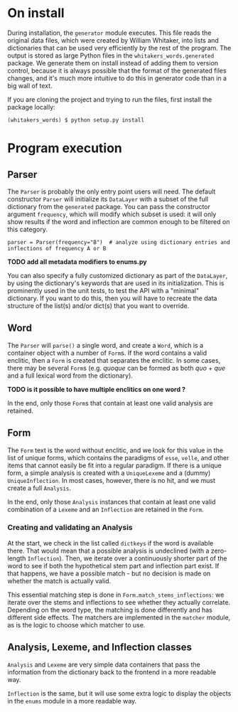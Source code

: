 # On install

During installation, the `generator` module executes.
This file reads the original data files, which were created by William Whitaker,
into lists and dictionaries that can be used very efficiently by the rest of the program.
The output is stored as large Python files in the `whitakers_words.generated` package.
We generate them on install instead of adding them to version control,
because it is always possible that the format of the generated files changes,
and it's much more intuitive to do this in generator code than in a big wall of text.

If you are cloning the project and trying to run the files, first install the package locally:

    (whitakers_words) $ python setup.py install

# Program execution

## Parser

The `Parser` is probably the only entry point users will need.
The default constructor `Parser` will initialize its `DataLayer` with a subset of the full dictionary from the `generated` package.
You can pass the constructor argument `frequency`, which will modify which subset is used:
it will only show results if the word and inflection are common enough to be filtered on this category.

```
parser = Parser(frequency="B")  # analyze using dictionary entries and inflections of frequency A or B
```
**TODO add all metadata modifiers to enums.py**

You can also specify a fully customized dictionary as part of the `DataLayer`,
by using the dictionary's keywords that are used in its initialization.
This is prominently used in the unit tests, to test the API with a "minimal" dictionary.
If you want to do this, then you will have to recreate the data structure of the list(s) and/or dict(s) that you want to override.

## Word

The `Parser` will `parse()` a single word, and create a `Word`, which is a container object with a number of `Form`s.
If the word contains a valid enclitic, then a `Form` is created that separates the enclitic.
In some cases, there may be several `Form`s (e.g. *quoque* can be formed as both *quo* + *que* and a full lexical word from the dictionary).

**TODO is it possible to have multiple enclitics on one word ?**

In the end, only those `Form`s that contain at least one valid analysis are retained.

## Form

The `Form` text is the word without enclitic, and we look for this value in the list of unique forms,
which contains the paradigms of `esse`, `velle`, and other items that cannot easily be fit into a regular paradigm.
If there is a unique form, a simple analysis is created with a `UniqueLexeme` and a (dummy) `UniqueInflection`.
In most cases, however, there is no hit, and we must create a full `Analysis`.

In the end, only those `Analysis` instances that contain at least one valid combination of a `Lexeme` and an `Inflection` are retained in the `Form`.

### Creating and validating an Analysis

At the start, we check in the list called `dictkeys` if the word is available there.
That would mean that a possible analysis is undeclined (with a zero-length `Inflection`).
Then, we iterate over a continuously shorter part of the word to see if both the hypothetical stem part and inflection part exist.
If that happens, we have a possible match - but no decision is made on whether the match is actually valid.

This essential matching step is done in `Form.match_stems_inflections`:
we iterate over the stems and inflections to see whether they actually correlate.
Depending on the word type, the matching is done differently and has different side effects.
The matchers are implemented in the `matcher` module, as is the logic to choose which matcher to use.

## Analysis, Lexeme, and Inflection classes

`Analysis` and `Lexeme` are very simple data containers that pass the information from the dictionary back to the frontend in a more readable way.

`Inflection` is the same, but it will use some extra logic to display the objects in the `enums` module in a more readable way.
